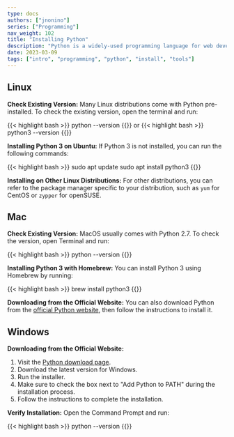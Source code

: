 ```yaml
---
type: docs
authors: ["jnonino"]
series: ["Programming"]
nav_weight: 102
title: "Installing Python"
description: "Python is a widely-used programming language for web development, data analysis, scientific computing, and much more. In this article, we'll guide you through the installation process of Python on three major operating systems: Linux, Mac, and Windows. Since Python is often pre-installed on many Linux and Mac systems, this guide also covers checking your existing version and upgrading if necessary."
date: 2023-03-09
tags: ["intro", "programming", "python", "install", "tools"]
---
```


## Linux

**Check Existing Version:**
Many Linux distributions come with Python pre-installed. To check the existing version, open the terminal and run:

{{< highlight bash >}}
python --version
{{</highlight >}}
or
{{< highlight bash >}}
python3 --version
{{</highlight >}}

**Installing Python 3 on Ubuntu:**
If Python 3 is not installed, you can run the following commands:

{{< highlight bash >}}
sudo apt update
sudo apt install python3
{{</highlight >}}

**Installing on Other Linux Distributions:**
For other distributions, you can refer to the package manager specific to your distribution, such as `yum` for CentOS or `zypper` for openSUSE.

## Mac

**Check Existing Version:**
MacOS usually comes with Python 2.7. To check the version, open Terminal and run:

{{< highlight bash >}}
python --version
{{</highlight >}}

**Installing Python 3 with Homebrew:**
You can install Python 3 using Homebrew by running:

{{< highlight bash >}}
brew install python3
{{</highlight >}}

**Downloading from the Official Website:**
You can also download Python from the [official Python website](https://www.python.org/downloads/mac-osx/), then follow the instructions to install it.

## Windows

**Downloading from the Official Website:**
1. Visit the [Python download page](https://www.python.org/downloads/windows/).
2. Download the latest version for Windows.
3. Run the installer.
4. Make sure to check the box next to "Add Python to PATH" during the installation process.
5. Follow the instructions to complete the installation.

**Verify Installation:**
Open the Command Prompt and run:

{{< highlight bash >}}
python --version
{{</highlight >}}
